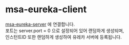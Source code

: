 # msa-eureka-client
[msa-eureka-server](https://github.com/saro-example/msa-eureka-server) 에 연결합니다. \
포트는 server.port = 0 으로 설정되어 있어 랜덤하게 생성되며, \
인스턴트ID 또한 랜덤하게 생성하여 유레카 서버에 등록됩니다.
